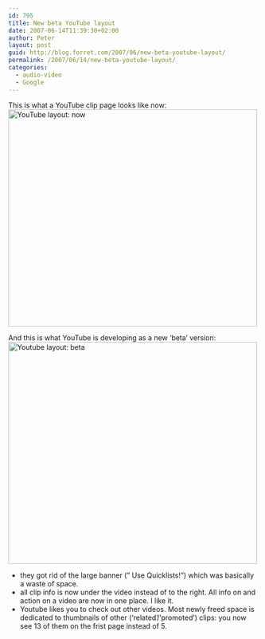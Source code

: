```yaml
---
id: 795
title: New beta YouTube layout
date: 2007-06-14T11:39:30+02:00
author: Peter
layout: post
guid: http://blog.forret.com/2007/06/new-beta-youtube-layout/
permalink: /2007/06/14/new-beta-youtube-layout/
categories:
  - audio-video
  - Google
---
```

This is what a YouTube clip page looks like now:  
[<img  src="http://farm2.static.flickr.com/1160/547121835_517658f641.jpg" width="500" height="436" alt="YouTube layout: now" />](http://www.flickr.com/photos/pforret/547121835/ "Photo Sharing")

And this is what YouTube is developing as a new &#8216;beta&#8217; version:  
[<img  src="http://farm2.static.flickr.com/1023/547121331_d531b985c5.jpg" width="500" height="446" alt="Youtube layout: beta" />](http://www.flickr.com/photos/pforret/547121331/ "Photo Sharing")

  * they got rid of the large banner (&#8221; Use Quicklists!&#8221;) which was basically a waste of space.
  * all clip info is now under the video instead of to the right. All info on and action on a video are now in one place. I like it.
  * Youtube likes you to check out other videos. Most newly freed space is dedicated to thumbnails of other (&#8216;related&#8217;/&#8217;promoted&#8217;) clips: you now see 13 of them on the frist page instead of 5.